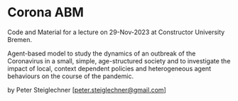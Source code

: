# Corona ABM

Code and Material for a lecture on 29-Nov-2023 at Constructor University Bremen.

Agent-based model to study the dynamics of an outbreak of the Coronavirus in a small, simple, age-structured society and to investigate the impact of local, context dependent policies and heterogeneous agent behaviours on the course of the pandemic.  

by Peter Steiglechner
[peter.steiglechner@gmail.com]